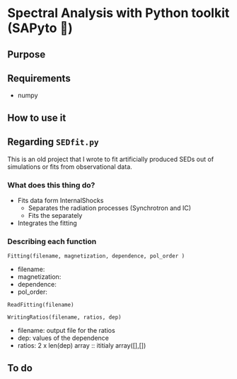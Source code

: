 # Spectral Analysis with Python toolkit (SAPyto 🐸)

## Purpose 


## Requirements
- numpy

## How to use it


## Regarding `SEDfit.py`

This is an old project that I wrote to fit artificially produced SEDs out
of simulations or fits from observational data.

### What does this thing do?
  - Fits data form InternalShocks
    - Separates the radiation processes (Synchrotron and IC)
    - Fits the separately
  - Integrates the fitting


### Describing each function

`Fitting(filename, magnetization, dependence, pol_order )`
 - filename:
 - magnetization:
 - dependence:
 - pol_order:

`ReadFitting(filename)`

`WritingRatios(filename, ratios, dep)`
 - filename: output file for the ratios
 - dep: values of the dependence
 - ratios: 2 x len(dep) array :: ititialy array([],[])

## To do
